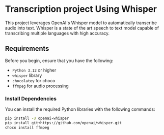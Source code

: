 # Transcription project Using Whisper

This project leverages OpenAI's Whisper model to automatically transcribe audio into text. Whisper is a state of the art speech to text model capable of transcribing multiple languages with high accuracy.

## Requirements

Before you begin, ensure that you have the following:

- `Python 3.12` or higher
- `whisper` library
- `chocolatey` for choco
- `ffmpeg` for audio processing

### Install Dependencies

You can install the required Python libraries with the following commands:

```bash
pip install -U openai-whisper
pip install git+https://github.com/openai/whisper.git 
choco install ffmpeg
